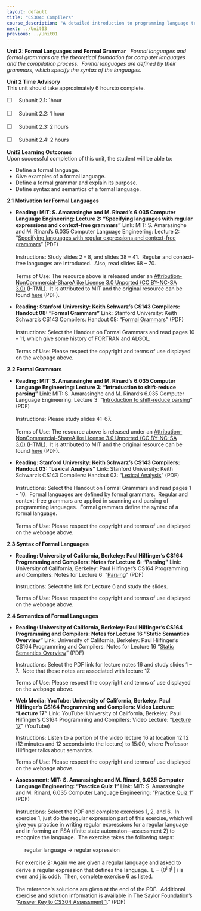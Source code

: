```yaml
---
layout: default
title: "CS304: Compilers"
course_description: "A detailed introduction to programming language translation, including the functions and general organization of compiler design and interpreters. Focuses on the study of syntax, semantics, ambiguities, procedures replication, iteration, and recursion in these languages."
next: ../Unit03
previous: ../Unit01
---
```

**Unit 2: Formal Languages and Formal Grammar** <span id="2"></span> 
*Formal languages and formal grammars are the theoretical foundation for
computer languages and the compilation process.  Formal languages are
defined by their grammars, which specify the syntax of the languages.*

**Unit 2 Time Advisory**  
This unit should take approximately 6 hoursto complete.  
  
 <span
style="color: rgb(85, 85, 85); font-family: 'Myriad Pro', 'Gill Sans', 'Gill Sans MT', Calibri, sans-serif; font-size: 16px; line-height: 21px; text-align: left; -webkit-text-size-adjust: none; ">☐
   </span>Subunit 2.1: 1hour  
  
 <span
style="color: rgb(85, 85, 85); font-family: 'Myriad Pro', 'Gill Sans', 'Gill Sans MT', Calibri, sans-serif; font-size: 16px; line-height: 21px; text-align: left; -webkit-text-size-adjust: none; ">☐
   </span>Subunit 2.2: 1 hour  
  
 <span
style="color: rgb(85, 85, 85); font-family: 'Myriad Pro', 'Gill Sans', 'Gill Sans MT', Calibri, sans-serif; font-size: 16px; line-height: 21px; text-align: left; -webkit-text-size-adjust: none; ">☐
   </span>Subunit 2.3: 2 hours  
  
 <span
style="color: rgb(85, 85, 85); font-family: 'Myriad Pro', 'Gill Sans', 'Gill Sans MT', Calibri, sans-serif; font-size: 16px; line-height: 21px; text-align: left; -webkit-text-size-adjust: none; ">☐
   </span>Subunit 2.4: 2 hours

**Unit2 Learning Outcomes**  
Upon successful completion of this unit, the student will be able to:  
  
-   <span dir="LTR">De</span>fine a formal language.
-   <span dir="LTR">Give examples of a formal language.</span>
-   <span dir="LTR">Define a formal grammar and explain its
    purpose.</span>
-   <span dir="LTR">Define syntax and semantics of a formal
    language.</span>

**2.1 Motivation for Formal Languages** <span id="2.1"></span> 
-   **Reading: MIT: S. Amarasinghe and M. Rinard’s 6.035 Computer
    Language Engineering: Lecture 2: “Specifying languages with regular
    expressions and context-free grammars”**
    Link: MIT: S. Amarasinghe and M. Rinard’s 6.035 Computer Language
    Engineering: Lecture 2: “[Specifying languages with regular
    expressions and context-free
    grammars](https://resources.saylor.org/wwwresources/archived/site/wp-content/uploads/2012/01/CS304-2.1-MIT.pdf)”
    (PDF)  
        
     Instructions: Study slides 2 – 8, and slides 38 – 41.  Regular and
    context-free languages are introduced.  Also, read slides 68 – 70.  
        
     Terms of Use: The resource above is released under an
    [Attribution-NonCommercial-ShareAlike License 3.0 Unported (CC
    BY-NC-SA
    3.0)](http://creativecommons.org/licenses/by-nc-sa/3.0/) (HTML).  It
    is attributed to MIT and the original resource can be found
    [here](http://ocw.mit.edu/courses/electrical-engineering-and-computer-science/6-035-computer-language-engineering-spring-2010/lecture-notes/) (PDF). 

-   **Reading: Stanford University: Keith Schwarz’s CS143 Compilers:
    Handout 08: “Formal Grammars”**
    Link: Stanford University: Keith Schwarz’s CS143 Compilers: Handout
    08: “[Formal
    Grammars](http://www.keithschwarz.com/cs143/WWW/sum2011/)” (PDF)  
        
     Instructions: Select the Handout on Formal Grammars and read pages
    10 – 11, which give some history of FORTRAN and ALGOL.  
        
     Terms of Use: Please respect the copyright and terms of use
    displayed on the webpage above.

**2.2 Formal Grammars** <span id="2.2"></span> 
-   **Reading: MIT: S. Amarasinghe and M. Rinard’s 6.035 Computer
    Language Engineering: Lecture 3: “Introduction to shift-reduce
    parsing”**
    Link: MIT: S. Amarasinghe and M. Rinard’s 6.035 Computer Language
    Engineering: Lecture 3: “[Introduction to shift-reduce
    parsing](https://resources.saylor.org/wwwresources/archived/site/wp-content/uploads/2012/01/CS304-2.2-MIT.pdf)”
    (PDF)  
        
     Instructions: Please study slides 41–67.  
        
     Terms of Use: The resource above is released under an
    [Attribution-NonCommercial-ShareAlike License 3.0 Unported (CC
    BY-NC-SA
    3.0)](http://creativecommons.org/licenses/by-nc-sa/3.0/) (HTML).  It
    is attributed to MIT and the original resource can be found
    [here](http://ocw.mit.edu/courses/electrical-engineering-and-computer-science/6-035-computer-language-engineering-spring-2010/lecture-notes/) (PDF). 

-   **Reading: Stanford University: Keith Schwarz’s CS143 Compilers:
    Handout 03: “Lexical Analysis”**
    Link: Stanford University: Keith Schwarz’s CS143 Compilers: Handout
    03: “[Lexical
    Analysis](http://www.keithschwarz.com/cs143/WWW/sum2011/)” (PDF)  
        
     Instructions: Select the Handout on Formal Grammars and read pages
    1 – 10.  Formal languages are defined by formal grammars.  Regular
    and context-free grammars are applied in scanning and parsing of
    programming languages.  Formal grammars define the syntax of a
    formal language.  
        
     Terms of Use: Please respect the copyright and terms of use
    displayed on the webpage above.

**2.3 Syntax of Formal Languages** <span id="2.3"></span> 
-   **Reading: University of California, Berkeley: Paul Hilfinger’s
    CS164 Programming and Compilers: Notes for Lecture 6: “Parsing”**
    Link: University of California, Berkeley: Paul Hilfinger’s CS164
    Programming and Compilers: Notes for Lecture 6:
    “[Parsing](http://inst.eecs.berkeley.edu/~cs164/sp11/lectures/)”
    (PDF)  
      
     Instructions: Select the link for Lecture 6 and study the slides.  
      
     Terms of Use: Please respect the copyright and terms of use
    displayed on the webpage above.  

**2.4 Semantics of Formal Languages** <span id="2.4"></span> 
-   **Reading: University of California, Berkeley: Paul Hilfinger’s
    CS164 Programming and Compilers: Notes for Lecture 16 “Static
    Semantics Overview”**
    Link: University of California, Berkeley: Paul Hilfinger’s CS164
    Programming and Compilers: Notes for Lecture 16 “[Static Semantics
    Overview](http://inst.eecs.berkeley.edu/~cs164/sp11/lectures/)”
    (PDF)  
      
     Instructions: Select the PDF link for lecture notes 16 and study
    slides 1 – 7.  Note that these notes are associated with lecture
    17.   
      
     Terms of Use: Please respect the copyright and terms of use
    displayed on the webpage above.

-   **Web Media: YouTube: University of California, Berkeley: Paul
    Hilfinger’s CS164 Programming and Compilers: Video Lecture: “Lecture
    17”**
    Link: YouTube: University of California, Berkeley: Paul Hilfinger’s
    CS164 Programming and Compilers: Video Lecture: “[Lecture
    17](http://www.youtube.com/watch?v=ZT9mCu10iyA)" (YouTube)  
      
     Instructions: Listen to a portion of the video lecture 16 at
    location 12:12 (12 minutes and 12 seconds into the lecture) to
    15:00, where Professor Hilfinger talks about semantics.  
      
     Terms of Use: Please respect the copyright and terms of use
    displayed on the webpage above.

-   **Assessment: MIT: S. Amarasinghe and M. Rinard, 6.035 Computer
    Language Engineering: “Practice Quiz 1”**
    Link: MIT: S. Amarasinghe and M. Rinard, 6.035 Computer
    Language Engineering:
    “[Practice Quiz 1](https://resources.saylor.org/wwwresources/archived/site/wp-content/uploads/2012/02/CS304-QUIZ.pdf)”
    (PDF)  
        
     Instructions: Select the PDF and complete exercises 1, 2, and 6. 
    In exercise 1, just do the regular expression part of this exercise,
    which will give you practice in writing regular expressions for a
    regular language and in forming an FSA (finite state
    automaton—assessment 2) to recognize the language.  The exercise
    takes the following steps:  
        
           regular language → regular expression  
        
     For exercise 2: Again we are given a regular language and asked to
    derive a regular expression that defines the language.  L =
    {0<sup>i</sup> 1<sup>j</sup> | i is even and j is odd}.  Then,
    complete exercise 6 as listed.  
        
     The reference's solutions are given at the end of the PDF. 
    Additional exercise and solution information is available in The
    Saylor Foundation’s “[Answer Key to CS304 Assessment
    1](https://resources.saylor.org/wwwresources/archived/site/wp-content/uploads/2012/06/CS304-Unit-2-Answer-Key-to-Assessment-1-FINAL.pdf).”
    (PDF)


